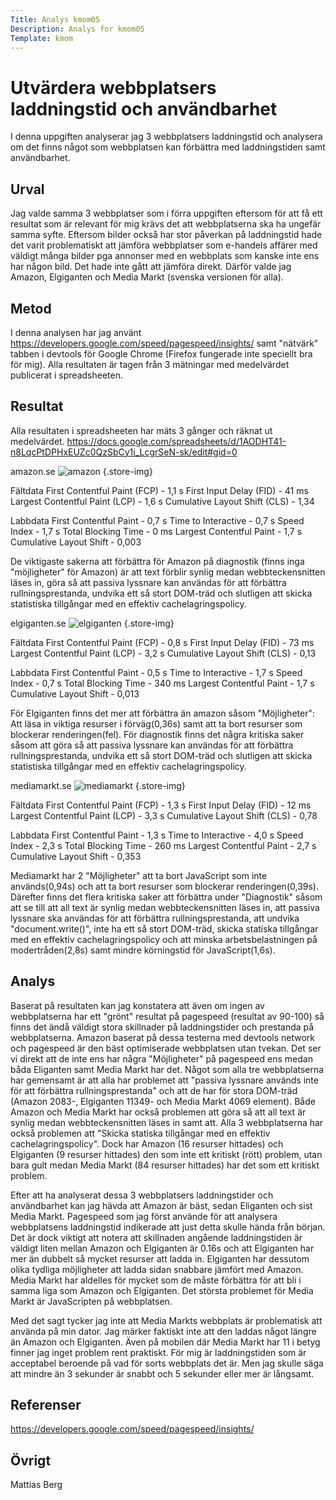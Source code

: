 ```yaml
---
Title: Analys kmom05
Description: Analys for kmom05
Template: kmom
---
```



Utvärdera webbplatsers laddningstid och användbarhet
=======================

I denna uppgiften analyserar jag 3 webbplatsers laddningstid och analysera om det finns något som webbplatsen kan förbättra med laddningstiden samt användbarhet.

Urval
-----------------------
Jag valde samma 3 webbplatser som i förra uppgiften eftersom för att få ett resultat som är relevant för mig krävs det att webbplatserna
ska ha ungefär samma syfte. Eftersom bilder också har stor påverkan på laddningstid hade det varit problematiskt att jämföra webbplatser som e-handels affärer med
väldigt många bilder pga annonser med en webbplats som kanske inte ens har någon bild. Det hade inte gått att jämföra direkt. Därför valde jag Amazon, Elgiganten och Media Markt (svenska versionen för alla).

Metod
-----------------------

I denna analysen har jag använt https://developers.google.com/speed/pagespeed/insights/ samt "nätvärk" tabben i devtools för Google Chrome (Firefox fungerade inte speciellt bra för mig). Alla resultaten är tagen från 3 mätningar med medelvärdet publicerat i spreadsheeten.


Resultat
-----------------------
Alla resultaten i spreadsheeten har mäts 3 gånger och räknat ut medelvärdet.
https://docs.google.com/spreadsheets/d/1AODHT41-n8LqcPtDPHxEUZc0QzSbCy1i_LcgrSeN-sk/edit#gid=0

amazon.se
![amazon](%assets_url%/img/amazon.png) {.store-img}

Fältdata
First Contentful Paint (FCP) - 1,1 s
First Input Delay (FID) - 41 ms
Largest Contentful Paint (LCP) - 1,6 s
Cumulative Layout Shift (CLS) - 1,34

Labbdata
First Contentful Paint - 0,7 s
Time to Interactive - 0,7 s
Speed Index - 1,7 s
Total Blocking Time - 0 ms
Largest Contentful Paint - 1,7 s
Cumulative Layout Shift - 0,003


De viktigaste sakerna att förbättra för Amazon på diagnostik (finns inga "möjligheter" för Amazon) är att text förblir synlig medan webbteckensnitten läses in, göra så att passiva lyssnare kan användas för att förbättra rullningsprestanda, undvika ett så stort DOM-träd och slutligen att skicka statistiska tillgångar med en effektiv cachelagringspolicy.

elgiganten.se
![elgiganten](%assets_url%/img/elgiganten.png) {.store-img}

Fältdata
First Contentful Paint (FCP) - 0,8 s
First Input Delay (FID) - 73 ms
Largest Contentful Paint (LCP) - 3,2 s
Cumulative Layout Shift (CLS) - 0,13

Labbdata
First Contentful Paint - 0,5 s
Time to Interactive - 1,7 s
Speed Index - 0,7 s
Total Blocking Time - 340 ms
Largest Contentful Paint - 1,7 s
Cumulative Layout Shift - 0,013

För Elgiganten finns det mer att förbättra än amazon såsom "Möjligheter": Att läsa in viktiga resurser i förväg(0,36s) samt att ta bort resurser som blockerar renderingen(fel). För diagnostik finns det några kritiska saker såsom att göra så att passiva lyssnare kan användas för att förbättra rullningsprestanda, undvika ett så stort DOM-träd och slutligen att skicka statistiska tillgångar med en effektiv cachelagringspolicy.

mediamarkt.se
![mediamarkt](%assets_url%/img/mediamarkt.png) {.store-img}

Fältdata
First Contentful Paint (FCP) - 1,3 s
First Input Delay (FID) - 12 ms
Largest Contentful Paint (LCP) - 3,3 s
Cumulative Layout Shift (CLS) - 0,78

Labbdata
First Contentful Paint - 1,3 s
Time to Interactive - 4,0 s
Speed Index - 2,3 s
Total Blocking Time - 260 ms
Largest Contentful Paint - 2,7 s
Cumulative Layout Shift - 0,353

Mediamarkt har 2 "Möjligheter" att ta bort JavaScript som inte används(0,94s) och att ta bort resurser som blockerar renderingen(0,39s). Därefter finns det flera kritiska saker att förbättra under "Diagnostik" såsom att se till att all text är synlig medan webbteckensnitten läses in, att passiva lyssnare ska användas för att förbättra rullningsprestanda, att undvika "document.write()", inte ha ett så stort DOM-träd, skicka statiska tillgångar med en effektiv cachelagringspolicy och att minska arbetsbelastningen på modertråden(2,8s) samt mindre körningstid för JavaScript(1,6s).



Analys
-----------------------
Baserat på resultaten kan jag konstatera att även om ingen av webbplatserna har ett "grönt" resultat på pagespeed (resultat av 90-100) så finns det ändå väldigt stora skillnader på laddningstider och prestanda på webbplatserna. Amazon baserat på dessa testerna med devtools network och pagespeed är den bäst optimiserade webbplatsen utan tvekan. Det ser vi direkt att de inte ens har några "Möjligheter" på pagespeed ens medan båda Eliganten samt Media Markt har det. Något som alla tre webbplatserna har gemensamt är att alla har problemet att "passiva lyssnare används inte för att förbättra rullningsprestanda" och att de har för stora DOM-träd (Amazon 2083-, Elgiganten 11349- och Media Markt 4069 element). Både Amazon och Media Markt har också problemen att göra så att all text är synlig medan webbteckensnitten läses in samt att. Alla 3 webbplatserna har också problemen att "Skicka statiska tillgångar med en effektiv cachelagringspolicy". Dock har Amazon (16 resurser hittades) och Elgiganten (9 resurser hittades) den som inte ett kritiskt (rött) problem, utan bara gult medan Media Markt (84 resurser hittades) har det som ett kritiskt problem.

Efter att ha analyserat dessa 3 webbplatsers laddningstider och användbarhet kan jag hävda att Amazon är bäst, sedan Eliganten och sist Media Markt. Pagespeed som jag först använde för att analysera webbplatsens laddningstid indikerade att just detta skulle hända från början. Det är dock viktigt att notera att skillnaden angående laddningstiden är väldigt liten mellan Amazon och Elgiganten är 0.16s och att Elgiganten har mer än dubbelt så mycket resurser att ladda in. Elgiganten har dessutom olika tydliga möjligheter att ladda sidan snabbare jämfört med Amazon. Media Markt har aldelles för mycket som de måste förbättra för att bli i samma liga som Amazon och Elgiganten. Det största problemet för Media Markt är JavaScripten på webbplatsen.

Med det sagt tycker jag inte att Media Markts webbplats är problematisk att använda på min dator. Jag märker faktiskt inte att den laddas något längre än Amazon och Elgiganten. Även på mobilen där Media Markt har 11 i betyg finner jag inget problem rent praktiskt. För mig är laddningstiden som är acceptabel beroende på vad för sorts webbplats det är. Men jag skulle säga att mindre än 3 sekunder är snabbt och 5 sekunder eller mer är långsamt.


Referenser
-----------------------
https://developers.google.com/speed/pagespeed/insights/


Övrigt
-----------------------

Mattias Berg
